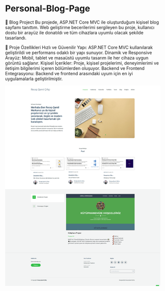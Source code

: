 # Personal-Blog-Page
💼 Blog Project Bu projede, ASP.NET Core MVC ile oluşturduğum kişisel blog sayfamı tanıttım. Web geliştirme becerilerimi sergileyen bu proje, kullanıcı dostu bir arayüz ile donatıldı ve tüm cihazlara uyumlu olacak şekilde tasarlandı.

📌 Proje Özellikleri Hızlı ve Güvenilir Yapı: ASP.NET Core MVC kullanılarak geliştirildi ve performans odaklı bir yapı sunuyor. Dinamik ve Responsive Arayüz: Mobil, tablet ve masaüstü uyumlu tasarım ile her cihaza uygun görüntü sağlanır. Kişisel İçerikler: Proje, kişisel projelerimi, deneyimlerimi ve iletişim bilgilerimi içeren bölümlerden oluşuyor. Backend ve Frontend Entegrasyonu: Backend ve frontend arasındaki uyum için en iyi uygulamalarla geliştirilmiştir.

![resim1](https://github.com/recepsamil/Personal-Blog-Page/blob/main/KisiselBlog/img/Ekran%20Al%C4%B1nt%C4%B1s%C4%B16.png?raw=true)
